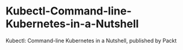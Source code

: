 # Kubectl-Command-line-Kubernetes-in-a-Nutshell
Kubectl: Command-line Kubernetes in a Nutshell, published by Packt
